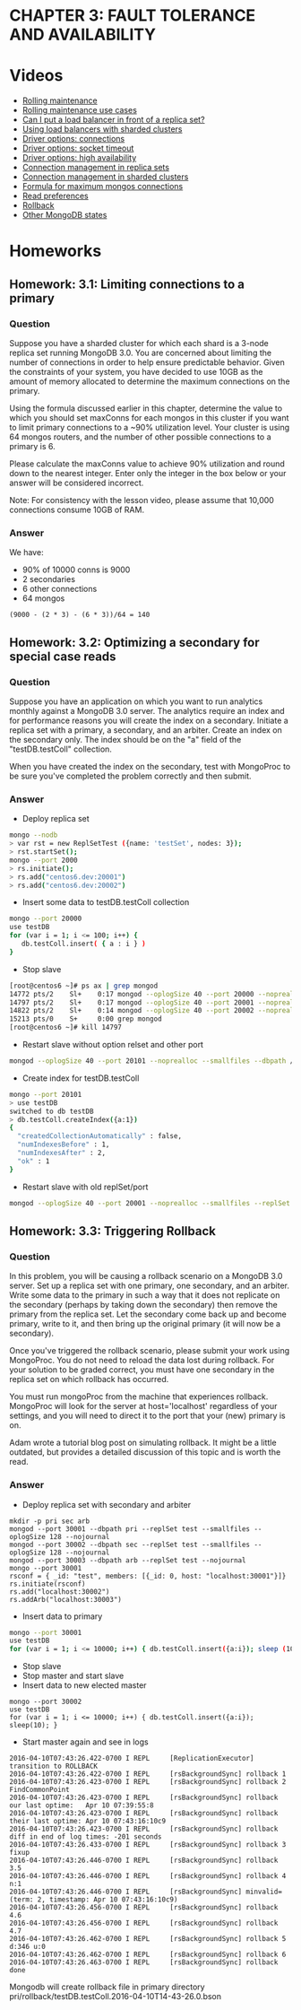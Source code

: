 # CHAPTER 3: FAULT TOLERANCE AND AVAILABILITY

# Videos

* [Rolling maintenance](https://www.youtube.com/watch?v=OO3tpaC4L4g)
* [Rolling maintenance use cases](https://www.youtube.com/watch?v=LH22a2FATho)
* [Can I put a load balancer in front of a replica set?](https://www.youtube.com/watch?v=fqcDrfwvygU)
* [Using load balancers with sharded clusters](https://www.youtube.com/watch?v=LW_mlmvwWDM)
* [Driver options: connections](https://www.youtube.com/watch?v=-kzJ44CbCsM)
* [Driver options: socket timeout](https://www.youtube.com/watch?v=Vxmu2a60t0g)
* [Driver options: high availability](https://www.youtube.com/watch?v=K-HCSA83iqI)
* [Connection management in replica sets](https://www.youtube.com/watch?v=RFsNyf1mBhs)
* [Connection management in sharded clusters](https://www.youtube.com/watch?v=k3wEg0LQX-E)
* [Formula for maximum mongos connections](https://www.youtube.com/watch?v=CVFqJ80ZpIw)
* [Read preferences](https://www.youtube.com/watch?v=TuDMmq7oGHU)
* [Rollback](https://www.youtube.com/watch?v=XEzwehA46bQ)
* [Other MongoDB states](https://www.youtube.com/watch?v=l09AtjdZaew)

# Homeworks
## Homework: 3.1: Limiting connections to a primary
### Question
Suppose you have a sharded cluster for which each shard is a 3-node replica set running MongoDB 3.0. You are concerned about limiting the number of connections in order to help ensure predictable behavior. Given the constraints of your system, you have decided to use 10GB as the amount of memory allocated to determine the maximum connections on the primary.

Using the formula discussed earlier in this chapter, determine the value to which you should set maxConns for each mongos in this cluster if you want to limit primary connections to a ~90% utilization level. Your cluster is using 64 mongos routers, and the number of other possible connections to a primary is 6.

Please calculate the maxConns value to achieve 90% utilization and round down to the nearest integer. Enter only the integer in the box below or your answer will be considered incorrect.

Note: For consistency with the lesson video, please assume that 10,000 connections consume 10GB of RAM.

### Answer
We have:
* 90% of 10000 conns is 9000
* 2 secondaries
* 6 other connections
* 64 mongos
```
(9000 - (2 * 3) - (6 * 3))/64 = 140
```

## Homework: 3.2: Optimizing a secondary for special case reads
### Question
Suppose you have an application on which you want to run analytics monthly against a MongoDB 3.0 server. The analytics require an index and for performance reasons you will create the index on a secondary. Initiate a replica set with a primary, a secondary, and an arbiter. Create an index on the secondary only. The index should be on the "a" field of the "testDB.testColl" collection.

When you have created the index on the secondary, test with MongoProc to be sure you've completed the problem correctly and then submit.

### Answer
* Deploy replica set
```bash
mongo --nodb
> var rst = new ReplSetTest ({name: 'testSet', nodes: 3});
> rst.startSet();
mongo --port 2000
> rs.initiate();
> rs.add("centos6.dev:20001")
> rs.add("centos6.dev:20002")
```
* Insert some data to testDB.testColl collection
```bash
mongo --port 20000
use testDB
for (var i = 1; i <= 100; i++) {
   db.testColl.insert( { a : i } )
}
```
* Stop slave
```bash
[root@centos6 ~]# ps ax | grep mongod
14772 pts/2    Sl+    0:17 mongod --oplogSize 40 --port 20000 --noprealloc --smallfiles --replSet testSet --dbpath /data/db/testSet-0 --setParameter enableTestCommands=1
14797 pts/2    Sl+    0:17 mongod --oplogSize 40 --port 20001 --noprealloc --smallfiles --replSet testSet --dbpath /data/db/testSet-1 --setParameter enableTestCommands=1
14822 pts/2    Sl+    0:14 mongod --oplogSize 40 --port 20002 --noprealloc --smallfiles --replSet testSet --dbpath /data/db/testSet-2 --setParameter enableTestCommands=1
15213 pts/0    S+     0:00 grep mongod
[root@centos6 ~]# kill 14797
```
* Restart slave without option relset and other port
```bash
mongod --oplogSize 40 --port 20101 --noprealloc --smallfiles --dbpath /data/db/testSet-1
```
* Create index for testDB.testColl
```bash
mongo --port 20101
> use testDB
switched to db testDB
> db.testColl.createIndex({a:1})
{
  "createdCollectionAutomatically" : false,
  "numIndexesBefore" : 1,
  "numIndexesAfter" : 2,
  "ok" : 1
}
```
* Restart slave with old replSet/port
```bash
mongod --oplogSize 40 --port 20001 --noprealloc --smallfiles --replSet testSet --dbpath /data/db/testSet-1 --setParameter enableTestCommands=1
```

## Homework: 3.3: Triggering Rollback
### Question
In this problem, you will be causing a rollback scenario on a MongoDB 3.0 server. Set up a replica set with one primary, one secondary, and an arbiter. Write some data to the primary in such a way that it does not replicate on the secondary (perhaps by taking down the secondary) then remove the primary from the replica set. Let the secondary come back up and become primary, write to it, and then bring up the original primary (it will now be a secondary).

Once you've triggered the rollback scenario, please submit your work using MongoProc. You do not need to reload the data lost during rollback. For your solution to be graded correct, you must have one secondary in the replica set on which rollback has occurred.

You must run mongoProc from the machine that experiences rollback. MongoProc will look for the server at host='localhost' regardless of your settings, and you will need to direct it to the port that your (new) primary is on.

Adam wrote a tutorial blog post on simulating rollback. It might be a little outdated, but provides a detailed discussion of this topic and is worth the read.

### Answer
* Deploy replica set with secondary and arbiter
```
mkdir -p pri sec arb
mongod --port 30001 --dbpath pri --replSet test --smallfiles --oplogSize 128 --nojournal
mongod --port 30002 --dbpath sec --replSet test --smallfiles --oplogSize 128 --nojournal
mongod --port 30003 --dbpath arb --replSet test --nojournal
mongo --port 30001
rsconf = { _id: "test", members: [{_id: 0, host: "localhost:30001"}]}
rs.initiate(rsconf)
rs.add("localhost:30002")
rs.addArb("localhost:30003")

```
* Insert data to primary
```bash
mongo --port 30001
use testDB
for (var i = 1; i <= 10000; i++) { db.testColl.insert({a:i}); sleep (10)}
```
* Stop slave
* Stop master and start slave
* Insert data to new elected master
```
mongo --port 30002
use testDB
for (var i = 1; i <= 10000; i++) { db.testColl.insert({a:i}); sleep(10); }
```
* Start master again and see in logs
```
2016-04-10T07:43:26.422-0700 I REPL     [ReplicationExecutor] transition to ROLLBACK
2016-04-10T07:43:26.422-0700 I REPL     [rsBackgroundSync] rollback 1
2016-04-10T07:43:26.423-0700 I REPL     [rsBackgroundSync] rollback 2 FindCommonPoint
2016-04-10T07:43:26.423-0700 I REPL     [rsBackgroundSync] rollback our last optime:   Apr 10 07:39:55:8
2016-04-10T07:43:26.423-0700 I REPL     [rsBackgroundSync] rollback their last optime: Apr 10 07:43:16:10c9
2016-04-10T07:43:26.423-0700 I REPL     [rsBackgroundSync] rollback diff in end of log times: -201 seconds
2016-04-10T07:43:26.433-0700 I REPL     [rsBackgroundSync] rollback 3 fixup
2016-04-10T07:43:26.446-0700 I REPL     [rsBackgroundSync] rollback 3.5
2016-04-10T07:43:26.446-0700 I REPL     [rsBackgroundSync] rollback 4 n:1
2016-04-10T07:43:26.446-0700 I REPL     [rsBackgroundSync] minvalid=(term: 2, timestamp: Apr 10 07:43:16:10c9)
2016-04-10T07:43:26.456-0700 I REPL     [rsBackgroundSync] rollback 4.6
2016-04-10T07:43:26.456-0700 I REPL     [rsBackgroundSync] rollback 4.7
2016-04-10T07:43:26.462-0700 I REPL     [rsBackgroundSync] rollback 5 d:346 u:0
2016-04-10T07:43:26.462-0700 I REPL     [rsBackgroundSync] rollback 6
2016-04-10T07:43:26.463-0700 I REPL     [rsBackgroundSync] rollback done
```

Mongodb will create rollback file in primary directory pri/rollback/testDB.testColl.2016-04-10T14-43-26.0.bson
